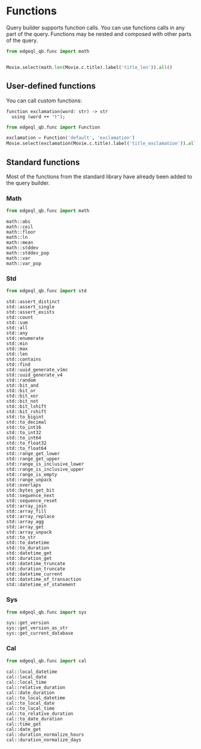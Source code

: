 # Functions

Query builder supports function calls. You can use functions calls in any part of the query.
Functions may be nested and composed with other parts of the query.

```python
from edgeql_qb.func import math


Movie.select(math.len(Movie.c.title).label('title_len')).all()
```

## User-defined functions
You can call custom functions:
```
function exclamation(word: str) -> str
  using (word ++ '!');
```

```python
from edgeql_qb.func import Function

exclamation = Function('default', 'exclamation')
Movie.select(exclamation(Movie.c.title).label('title_exclamation')).all()
```

## Standard functions
Most of the functions from the standard library have already been added to the query builder.

### Math

```python
from edgeql_qb.func import math
```

    math::abs
    math::ceil
    math::floor
    math::ln
    math::mean
    math::stddev
    math::stddev_pop
    math::var
    math::var_pop

### Std

```python
from edgeql_qb.func import std
```
    std::assert_distinct
    std::assert_single
    std::assert_exists
    std::count
    std::sum
    std::all
    std::any
    std::enumerate
    std::min
    std::max
    std::len
    std::contains
    std::find
    std::uuid_generate_v1mc
    std::uuid_generate_v4
    std::random
    std::bit_and
    std::bit_or
    std::bit_xor
    std::bit_not
    std::bit_lshift
    std::bit_rshift
    std::to_bigint
    std::to_decimal
    std::to_int16
    std::to_int32
    std::to_int64
    std::to_float32
    std::to_float64
    std::range_get_lower
    std::range_get_upper
    std::range_is_inclusive_lower
    std::range_is_inclusive_upper
    std::range_is_empty
    std::range_unpack
    std::overlaps
    std::bytes_get_bit
    std::sequence_next
    std::sequence_reset
    std::array_join
    std::array_fill
    std::array_replace
    std::array_agg
    std::array_get
    std::array_unpack
    std::to_str
    std::to_datetime
    std::to_duration
    std::datetime_get
    std::duration_get
    std::datetime_truncate
    std::duration_truncate
    std::datetime_current
    std::datetime_of_transaction
    std::datetime_of_statement

### Sys

```python
from edgeql_qb.func import sys
```

    sys::get_version
    sys::get_version_as_str
    sys::get_current_database

### Cal

```python
from edgeql_qb.func import cal
```

    cal::local_datetime
    cal::local_date
    cal::local_time
    cal::relative_duration
    cal::date_duration
    cal::to_local_datetime
    cal::to_local_date
    cal::to_local_time
    cal::to_relative_duration
    cal::to_date_duration
    cal::time_get
    cal::date_get
    cal::duration_normalize_hours
    cal::duration_normalize_days
